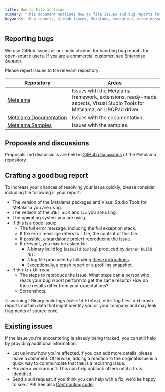 ```yaml
---
title: How to File an Issue
summary: "This document outlines how to file issues and bug reports for Metalama using GitHub, including necessary information and repositories."
keywords: "bug reports, GitHub issues, Metalama, exception, error message, binary build log, crash report, profiling snapshot"
---
```


## Reporting bugs

We use GitHub issues as our main channel for handling bug reports for open-source users. If you are a commercial customer, see [Enterprise Support](/premium/enterprise-support)<i class="premium"></i>.

Please report issues to the relevant repository:

| Repository | Areas |
|----|----|
| [Metalama](https://github.com/metalama/Metalama/issues) | Issues with the Metalama framework, extensions, ready-made aspects, Visual Studio Tools for Metalama, or LINQPad driver. |
| [Metalama.Documentation](https://github.com/metalama/Metalama.Documentation/issues) | Issues with the documentation. |
| [Metalama.Samples](https://github.com/metalama/Metalama.Documentation/issues) | Issues with the samples. |

## Proposals and discussions

Proposals and discussions are held in [GitHub discussions](https://github.com/orgs/metalama/discussions) of the Metalama repository.

## Crafting a good bug report

To increase your chances of resolving your issue quickly, please consider including the following in your report:

* The version of the Metalama packages and Visual Studio Tools for Metalama you are using.
* The version of the .NET SDK and IDE you are using.
* The operating system you are using.
* If this is a code issue:
    - The full error message, including the full exception stack.
    - If the error message refers to a file, the content of this file.
    - If possible, a standalone project reproducing the issue.
    - If relevant, you may be asked for:
        - A binary build log (`msbuild.binlog`) produced by `dotnet build /bl`.
        - A log file produced by following [these instructions](https://doc.metalama.net/conceptual/configuration/creating-logs).
        - Exceptionally, a [crash report](https://doc.metalama.net/conceptual/configuration/process-dump) or a [profiling snapshot](https://doc.metalama.net/conceptual/configuration/profiling).
* If this is a UI issue:
    - The steps to reproduce the issue. What steps can a person who reads your bug report perform to get the same results? How do these results differ from your expectations?
    - Screenshots.

{: .warning }
Binary build logs (`msbuild.binlog`), other log files, and crash reports contain data that might identify you or your company and may leak fragments of source code.

## Existing issues

If the issue you're encountering is already being tracked, you can still help by providing additional information.

- Let us know how you're affected. If you can add more details, please leave a comment. Otherwise, adding a reaction to the original issue is a quick way to communicate that this is a recurring issue.
- Provide a workaround. This can help unblock others until a fix is identified.
- Send a pull request. If you think you can help with a fix, we'd be happy to see a PR! See also [Contributing code](contribute-code).
